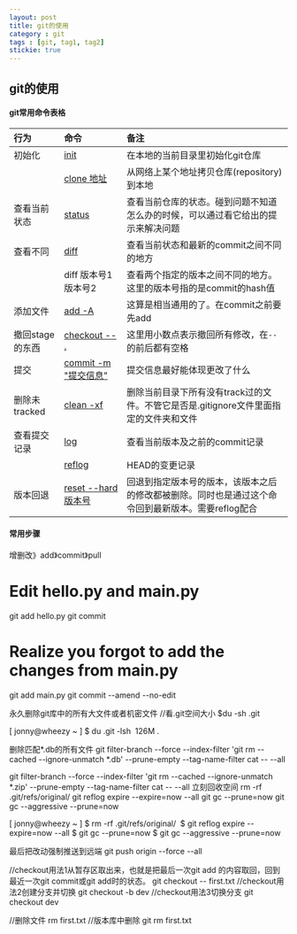 ```yaml
---
layout: post
title: git的使用
category : git
tags : [git, tag1, tag2]
stickie: true
---
```

## git的使用

#### git常用命令表格

| 行为 | 命令 | 备注 |
| :-- | :-- | :-- |
| 初始化 | [init](#init) | 在本地的当前目录里初始化git仓库 |
|  | [clone 地址](#clone) | 从网络上某个地址拷贝仓库(repository)到本地 |
| 查看当前状态 | [status](#status) | 查看当前仓库的状态。碰到问题不知道怎么办的时候，可以通过看它给出的提示来解决问题 |
| 查看不同 | [diff](#diff) | 查看当前状态和最新的commit之间不同的地方 |
|  | diff 版本号1 版本号2 | 查看两个指定的版本之间不同的地方。这里的版本号指的是commit的hash值 |
| 添加文件 | [add -A](#add) | 这算是相当通用的了。在commit之前要先add |
| 撤回stage的东西 | [checkout -- .](#checkout) | 这里用小数点表示撤回所有修改，在`--`的前后都有空格 |
| 提交 | [commit -m "提交信息"](#commit) | 提交信息最好能体现更改了什么 |
| 删除未tracked | [clean -xf](#clean) | 删除当前目录下所有没有track过的文件。不管它是否是.gitignore文件里面指定的文件夹和文件 |
| 查看提交记录 | [log](#log) | 查看当前版本及之前的commit记录 |
|  | [reflog](#reflog) | HEAD的变更记录 |
| 版本回退 | [reset --hard 版本号](#reset) | 回退到指定版本号的版本，该版本之后的修改都被删除。同时也是通过这个命令回到最新版本。需要reflog配合 |

#### 常用步骤
增删改》add》commit》pull 


# Edit hello.py and main.py
git add hello.py
git commit
 
# Realize you forgot to add the changes from main.py
git add main.py
git commit --amend --no-edit



永久删除git库中的所有大文件或者机密文件
//看.git空间大小
$du -sh .git

[ jonny@wheezy ~ ]
$ du .git -lsh 
126M .

删除匹配*.db的所有文件
git filter-branch --force --index-filter 'git rm --cached --ignore-unmatch *.db' --prune-empty --tag-name-filter cat -- --all

git filter-branch --force --index-filter 'git rm --cached --ignore-unmatch *.zip' --prune-empty --tag-name-filter cat -- --all
立刻回收空间
rm -rf .git/refs/original/ 
git reflog expire --expire=now --all
git gc --prune=now
git gc --aggressive --prune=now

[ jonny@wheezy ~ ]
$ rm -rf .git/refs/original/ 
$ git reflog expire --expire=now --all
$ git gc --prune=now
$ git gc --aggressive --prune=now


最后把改动强制推送到远端
git push origin --force --all

//checkout用法1从暂存区取出来，也就是把最后一次git add 的内容取回，回到最近一次git commit或git add时的状态。
git checkout -- first.txt
//checkout用法2创建分支并切换
git checkout -b dev
//checkout用法3切换分支
git checkout dev


//删除文件
rm first.txt
//版本库中删除
git rm first.txt
